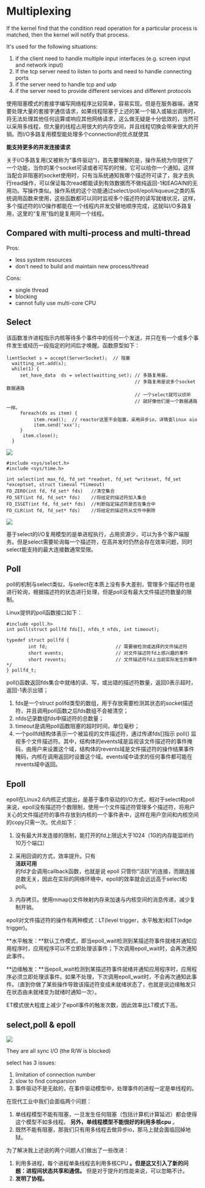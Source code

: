 # Multiplexing

If the kernel find that the condition read operation for a particular process is matched, then the kernel will notify that process.

It's used for the following situations:

1. if the client need to handle multiple input interfaces \(e.g. screen input and network input\)
2. If the tcp server need to listen to ports and need to handle connecting ports
3. if the server need to handle tcp and udp 
4. if the server need to provide different services and different protocols

使用阻塞模式的套接字编写网络程序比较简单，容易实现。但是在服务器端，通常要处理大量的套接字通信请求，如果线程阻塞于上述的某一个输入或输出调用时，将无法处理其他任何运算或响应其他网络请求，这么做无疑是十分低效的，当然可以采用多线程，但大量的线程占用很大的内存空间，并且线程切换会带来很大的开销。而I/O多路复用模型能处理多个connection的优点就使其

**能支持更多的并发连接请求**



关于I/O多路复用\(又被称为“事件驱动”\)，首先要理解的是，操作系统为你提供了一个功能，当你的某个socket可读或者可写的时候，它可以给你一个通知。这样当配合非阻塞的socket使用时，只有当系统通知我哪个描述符可读了，我才去执行read操作，可以保证每次read都能读到有效数据而不做纯返回-1和EAGAIN的无用功。写操作类似。操作系统的这个功能通过select/poll/epoll/kqueue之类的系统调用函数来使用，这些函数都可以同时监视多个描述符的读写就绪状况，这样，多个描述符的I/O操作都能在一个线程内并发交替地顺序完成，这就叫I/O多路复用，这里的“复用”指的是复用同一个线程。

## Compared with multi-process and multi-thread

Pros:

* less system resources
* don't need to build and maintain new process/thread

Cons:

* single thread
* blocking
* cannot fully use multi-core CPU

## Select

该函数准许进程指示内核等待多个事件中的任何一个发送，并只在有一个或多个事件发生或经历一段指定的时间后才唤醒。函数原型如下：

```
lientSocket s = accept(ServerSocket);  // 阻塞
  waitting_set.add(s); 
  while(1) {
     set_have_data  ds = select(waitting_set); // 多路复用器，
                                               // 多路复用是说多个socket数据通路
                                               // 一个select就可以侦听
                                               // 就好像他们是一个数据通路一样。
     foreach(ds as item) {
          item.read();  // reactor这里不会阻塞，采用异步io，详情查linux aio
          item.send('xxx');
     }
      item.close();
  }
```

![](/assets/osiomultiplexing2.png)

```
#include <sys/select.h>
#include <sys/time.h>

int select(int max_fd, fd_set *readset, fd_set *writeset, fd_set *exceptset, struct timeval *timeout)
FD_ZERO(int fd, fd_set* fds)   //清空集合
FD_SET(int fd, fd_set* fds)    //将给定的描述符加入集合
FD_ISSET(int fd, fd_set* fds)  //判断指定描述符是否在集合中
FD_CLR(int fd, fd_set* fds)    //将给定的描述符从文件中删除
```

![](/assets/osiomultiplexing3.png)

基于select的I/O复用模型的是单进程执行，占用资源少，可以为多个客户端服务。但是select需要轮询每一个描述符，在高并发时仍然会存在效率问题，同时select能支持的最大连接数通常受限。

## Poll

poll的机制与select类似，与select在本质上没有多大差别，管理多个描述符也是进行轮询，根据描述符的状态进行处理，但是poll没有最大文件描述符数量的限制。

Linux提供的poll函数接口如下：

```
#include <poll.h>
int poll(struct pollfd fds[], nfds_t nfds, int timeout);

typedef struct pollfd {
        int fd;                         // 需要被检测或选择的文件描述符
        short events;                   // 对文件描述符fd上感兴趣的事件
        short revents;                  // 文件描述符fd上当前实际发生的事件*/
} pollfd_t;
```

poll\(\)函数返回fds集合中就绪的读、写，或出错的描述符数量，返回0表示超时，返回-1表示出错；

1. fds是一个struct pollfd类型的数组，用于存放需要检测其状态的socket描述符，并且调用poll函数之后fds数组不会被清空；
2. nfds记录数组fds中描述符的总数量；
3. timeout是调用poll函数阻塞的超时时间，单位毫秒；
4. 一个pollfd结构体表示一个被监视的文件描述符，通过传递fds\[\]指示 poll\(\) 监视多个文件描述符。其中，结构体的events域是监视该文件描述符的事件掩码，由用户来设置这个域，结构体的revents域是文件描述符的操作结果事件掩码，内核在调用返回时设置这个域。events域中请求的任何事件都可能在revents域中返回。

## Epoll

epoll在Linux2.6内核正式提出，是基于事件驱动的I/O方式，相对于select和poll来说，epoll没有描述符个数限制，使用一个文件描述符管理多个描述符，将用户关心的文件描述符的事件存放到内核的一个事件表中，这样在用户空间和内核空间的copy只需一次。优点如下：

1. 没有最大并发连接的限制，能打开的fd上限远大于1024（1G的内存能监听约10万个端口）

2. 采用回调的方式，效率提升。只有  
   **活跃可用**  
   的fd才会调用callback函数，也就是说 epoll 只管你“活跃”的连接，而跟连接总数无关，因此在实际的网络环境中，epoll的效率就会远远高于select和poll。

3. 内存拷贝。使用mmap\(\)文件映射内存来加速与内核空间的消息传递，减少复制开销。

epoll对文件描述符的操作有两种模式：LT\(level trigger，水平触发\)和ET\(edge trigger\)。

**水平触发：**默认工作模式，即当epoll\_wait检测到某描述符事件就绪并通知应用程序时，应用程序可以不立即处理该事件；下次调用epoll\_wait时，会再次通知此事件。

**边缘触发：**当epoll\_wait检测到某描述符事件就绪并通知应用程序时，应用程序必须立即处理该事件。如果不处理，下次调用epoll\_wait时，不会再次通知此事件。（直到你做了某些操作导致该描述符变成未就绪状态了，也就是说边缘触发只在状态由未就绪变为就绪时通知一次）。

ET模式很大程度上减少了epoll事件的触发次数，因此效率比LT模式下高。

## select,poll & epoll

![](/assets/osiomultiplexing1.png)

They are all sync I/O \(the R/W is blocked\)

select has 3 issues:

1. limitation of connection number
2. slow to find comparsion
3. 事件驱动不是无敌的，在事件驱动模型中，处理事件的进程一定是单线程的。

在现代工业中我们会面临两个问题：

1. 单线程模型不能有阻塞，一旦发生任何阻塞（包括计算机计算延迟）都会使得这个模型不如多线程。
   **另外，单线程模型不能很好的利用多核cpu**
   。
2. 既然不能有阻塞，那我们只有用多线程去做异步io，那马上就会面临回掉地狱。

为了解决我上述说的两个问题人们做出了一些改进：

1. 利用多进程，每个进程单条线程去利用多核CPU
   **。但是这又引入了新的问题：进程间状态共享和通信。**
   但是对于提升的性能来说，可以忽略不计。
2. **发明了协程。**



